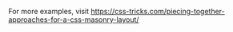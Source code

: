 For more examples, visit https://css-tricks.com/piecing-together-approaches-for-a-css-masonry-layout/
